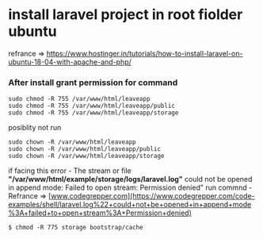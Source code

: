 # install laravel project in root fiolder ubuntu

refrance => https://www.hostinger.in/tutorials/how-to-install-laravel-on-ubuntu-18-04-with-apache-and-php/



### After install grant permission for command
    sudo chmod -R 755 /var/www/html/leaveapp
    sudo chmod -R 755 /var/www/html/leaveapp/public
    sudo chmod -R 755 /var/www/html/leaveapp/storage

posiblity not run

    sudo chown -R /var/www/html/leaveapp
    sudo chown -R /var/www/html/leaveapp/public
    sudo chown -R /var/www/html/leaveapp/storage

if facing this error - The stream or file **"/var/www/html/example/storage/logs/laravel.log"** could not be opened in append mode: Failed to open stream: Permission denied" run commnd -
Refrance => [www.codegrepper.com](https://www.codegrepper.com/code-examples/shell/laravel.log%22+could+not+be+opened+in+append+mode%3A+failed+to+open+stream%3A+Permission+denied)

    $ chmod -R 775 storage bootstrap/cache